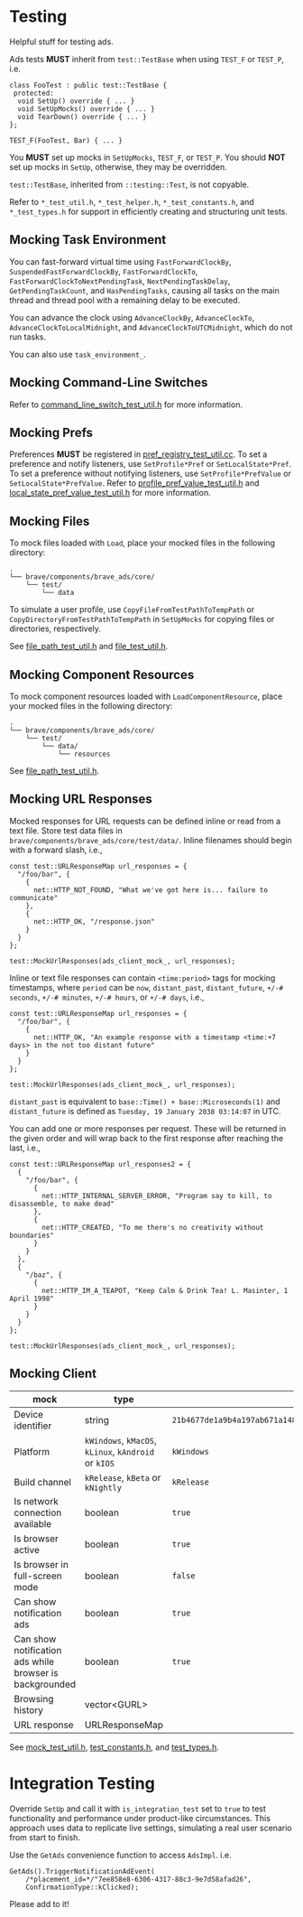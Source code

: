 # Testing

Helpful stuff for testing ads.

Ads tests **MUST** inherit from `test::TestBase` when using `TEST_F` or `TEST_P`, i.e.

    class FooTest : public test::TestBase {
     protected:
      void SetUp() override { ... }
      void SetUpMocks() override { ... }
      void TearDown() override { ... }
    };

    TEST_F(FooTest, Bar) { ... }

You **MUST** set up mocks in `SetUpMocks`, `TEST_F`, or `TEST_P`. You should **NOT** set up mocks in `SetUp`, otherwise, they may be overridden.

`test::TestBase`, inherited from `::testing::Test`, is not copyable.

Refer to `*_test_util.h`, `*_test_helper.h`, `*_test_constants.h`, and `*_test_types.h` for support in efficiently creating and structuring unit tests.

## Mocking Task Environment

You can fast-forward virtual time using `FastForwardClockBy`, `SuspendedFastForwardClockBy`, `FastForwardClockTo`, `FastForwardClockToNextPendingTask`, `NextPendingTaskDelay`, `GetPendingTaskCount`, and `HasPendingTasks`, causing all tasks on the main thread and thread pool with a remaining delay to be executed.

You can advance the clock using `AdvanceClockBy`, `AdvanceClockTo`, `AdvanceClockToLocalMidnight`, and `AdvanceClockToUTCMidnight`, which do not run tasks.

You can also use `task_environment_`.

## Mocking Command-Line Switches

Refer to [command_line_switch_test_util.h](command_line_switch_test_util.h) for more information.

## Mocking Prefs

Preferences **MUST** be registered in [pref_registry_test_util.cc](./pref_registry_test_util.cc). To set a preference and notify listeners, use `SetProfile*Pref` or `SetLocalState*Pref`. To set a preference without notifying listeners, use `SetProfile*PrefValue` or `SetLocalState*PrefValue`. Refer to [profile_pref_value_test_util.h](./profile_pref_value_test_util.h) and [local_state_pref_value_test_util.h](./local_state_pref_value_test_util.h) for more information.

## Mocking Files

To mock files loaded with `Load`, place your mocked files in the following directory:

    .
    └── brave/components/brave_ads/core/
        └── test/
            └── data

To simulate a user profile, use `CopyFileFromTestPathToTempPath` or `CopyDirectoryFromTestPathToTempPath` in `SetUpMocks` for copying files or directories, respectively.

See [file_path_test_util.h](file_path_test_util.h) and [file_test_util.h](file_test_util.h).

## Mocking Component Resources

To mock component resources loaded with `LoadComponentResource`, place your mocked files in the following directory:

    .
    └── brave/components/brave_ads/core/
        └── test/
            └── data/
                └── resources

See [file_path_test_util.h](file_path_test_util.h).

## Mocking URL Responses

Mocked responses for URL requests can be defined inline or read from a text file. Store test data files in `brave/components/brave_ads/core/test/data/`. Inline filenames should begin with a forward slash, i.e.,

    const test::URLResponseMap url_responses = {
      "/foo/bar", {
        {
          net::HTTP_NOT_FOUND, "What we've got here is... failure to communicate"
        },
        {
          net::HTTP_OK, "/response.json"
        }
      }
    };

    test::MockUrlResponses(ads_client_mock_, url_responses);

Inline or text file responses can contain `<time:period>` tags for mocking timestamps, where `period` can be `now`, `distant_past`, `distant_future`, `+/-# seconds`, `+/-# minutes`, `+/-# hours`, or `+/-# days`, i.e.,

    const test::URLResponseMap url_responses = {
      "/foo/bar", {
        {
          net::HTTP_OK, "An example response with a timestamp <time:+7 days> in the not too distant future"
        }
      }
    };

    test::MockUrlResponses(ads_client_mock_, url_responses);

`distant_past` is equivalent to `base::Time() + base::Microseconds(1)` and `distant_future` is defined as `Tuesday, 19 January 2038 03:14:07` in UTC.

You can add one or more responses per request. These will be returned in the given order and will wrap back to the first response after reaching the last, i.e.,

    const test::URLResponseMap url_responses2 = {
      {
        "/foo/bar", {
          {
            net::HTTP_INTERNAL_SERVER_ERROR, "Program say to kill, to disassemble, to make dead"
          },
          {
            net::HTTP_CREATED, "To me there's no creativity without boundaries"
          }
        }
      },
      {
        "/baz", {
          {
            net::HTTP_IM_A_TEAPOT, "Keep Calm & Drink Tea! L. Masinter, 1 April 1998"
          }
        }
      }
    };

    test::MockUrlResponses(ads_client_mock_, url_responses);

## Mocking Client

| mock  | type  | default  | example  |
|---|---|---|---|
| Device identifier  | string  | `21b4677de1a9b4a197ab671a1481d3fcb24f826a4358a05aafbaee5a9a51b57e`  | `test::MockDeviceId();`  |
| Platform  | `kWindows`, `kMacOS`, `kLinux`, `kAndroid` or `kIOS`  | `kWindows`  | `test::MockPlatformHelper(platform_helper_mock_, PlatformType::kMacOS);`  |
| Build channel  | `kRelease`, `kBeta` or `kNightly`  | `kRelease`  | `test::MockBuildChannel(test::BuildChannelType::kNightly);`  |
| Is network connection available  | boolean  | `true`  | `test::MockIsNetworkConnectionAvailable(ads_client_mock_, false);`  |
| Is browser active  | boolean  | `true`  | `test::MockIsBrowserActive(ads_client_mock_, false);`  |
| Is browser in full-screen mode  | boolean  | `false`  | `test::MockIsBrowserInFullScreenMode(ads_client_mock_, true);`  |
| Can show notification ads  | boolean  | `true`  | `MockCanShowNotificationAds(ads_client_mock_, false);`  |
| Can show notification ads while browser is backgrounded  | boolean  | `true`  | `test::MockCanShowNotificationAdsWhileBrowserIsBackgrounded(ads_client_mock_, false);`  |
| Browsing history  | vector\<GURL>  |  | `test::MockGetBrowsingHistory(ads_client_mock_, {GURL("https://foo.com"), GURL("https://bar.com")});`  |
| URL response  | URLResponseMap  |  | See [mocking server responses](#mocking-server-responses).  |

See [mock_test_util.h](./mock_test_util.h), [test_constants.h](./test_constants.h), and [test_types.h](./test_types.h).

# Integration Testing

Override `SetUp` and call it with `is_integration_test` set to `true` to test functionality and performance under product-like circumstances. This approach uses data to replicate live settings, simulating a real user scenario from start to finish.

Use the `GetAds` convenience function to access `AdsImpl`. i.e.

    GetAds().TriggerNotificationAdEvent(
        /*placement_id=*/"7ee858e8-6306-4317-88c3-9e7d58afad26",
        ConfirmationType::kClicked);

Please add to it!
